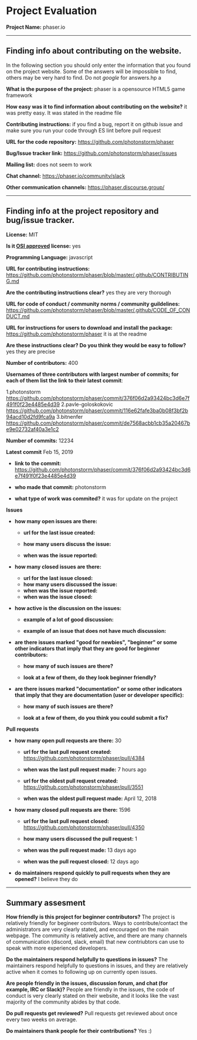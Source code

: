 # Project Evaluation 



__Project Name:__  phaser.io


---

## Finding info about contributing on the website.

In the following section you should only enter the information that you
found on the project website. Some of the answers will be impossible to find, others
may be very hard to find. Do not _google_ for answers.hp
a


__What is the purpose of the project:__ phaser is a opensource HTML5 game framework


__How easy was it to find information about contributing on the website?__ it was pretty easy. It was stated in the readme file


__Contributing instructions:__ if you find a bug, report it on github issue and make sure you run your code through ES lint before pull request 

__URL for the code repository:__ https://github.com/photonstorm/phaser

__Bug/Issue tracker link:__  https://github.com/photonstorm/phaser/issues

__Mailing list:__ does not seem to work 

__Chat channel:__ https://phaser.io/community/slack

__Other communication channels:__ https://phaser.discourse.group/


---

## Finding info at the project repository and bug/issue tracker.

__License:__  MIT

__Is it [OSI approved](https://opensource.org/licenses/alphabetical) license:__ yes 

__Programming Language:__  javascript

__URL for contributing instructions:__  https://github.com/photonstorm/phaser/blob/master/.github/CONTRIBUTING.md

__Are the contributing instructions clear?__ yes they are very thorough 


__URL for code of conduct / community norms / community guildelines:__  https://github.com/photonstorm/phaser/blob/master/.github/CODE_OF_CONDUCT.md

__URL for instructions for users to download and install the package:__ https://github.com/photonstorm/phaser it is at the readme


__Are these instructions clear? Do you think they would be easy to follow?__ yes they are precise


__Number of contributors:__ 400


__Usernames of three contributors with largest number of commits; for
each of them list the link to their latest commit__:

1.photonstorm    https://github.com/photonstorm/phaser/commit/376f06d2a93424bc3d6e7f491f0f23e4485e4d39
2.pavle-goloskokovic  https://github.com/photonstorm/phaser/commit/116e62fafe3ba0b08f3bf2b94acd10d2fd9fca9a
3.bitnenfer  https://github.com/photonstorm/phaser/commit/de7568acbb1cb35a20467be9e02732af40a3e1c2


__Number of commits:__ 12234

__Latest commit__ Feb 15, 2019

- __link to the commit:__ https://github.com/photonstorm/phaser/commit/376f06d2a93424bc3d6e7f491f0f23e4485e4d39

- __who made that commit:__ photonstorm

- __what type of work was commited?__ it was for update on the project


__Issues__

- __how many open issues are there:__

    - __url for the last issue created:__

    - __how many users discuss the issue:__
    
    - __when was the issue reported:__
    

- __how many closed issues are there:__
    - __url for the last issue closed:__
    - __how many users discussed the issue:__
    - __when was the issue reported:__
    - __when was the issue closed:__

- __how active is the discussion on the issues:__ 

    - __example of a lot of good discussion:__ 
    
    - __example of an issue that does not have much discussion:__



- __are there issues marked "good for newbies", "beginner" or some other indicators that imply that they are good for beginner contributors:__

    - __how many of such issues are there?__
    
    - __look at a few of them, do they look beginner friendly?__ 



- __are there issues marked "documentation" or some other indicators that imply that they are documentation (user or developer specific):__

    - __how many of such issues are there?__
    
    - __look at a few of them, do you think you could submit a fix?__ 



__Pull requests__

- __how many open pull requests are there:__ 30 

    - __url for the last pull request created:__ https://github.com/photonstorm/phaser/pull/4384
    
    - __when was the last pull request made:__ 7 hours ago

    - __url for the oldest pull request created:__ https://github.com/photonstorm/phaser/pull/3551
    
    - __when was the oldest pull request made:__ April 12, 2018 

- __how many closed pull requests are there:__ 1596

    - __url for the last pull request closed:__ https://github.com/photonstorm/phaser/pull/4350
    
    - __how many users discussed the pull request:__ 1
    
    - __when was the pull request made:__ 13 days ago   
    
    - __when was the pull request closed:__ 12 days ago 
    

- __do maintainers respond quickly to pull requests when they are opened?__ I believe they do





---


## Summary assesment
__How friendly is this project for beginner contributors?__
The project is relatively friendly for begineer contributors. Ways to contribute/contact the administrators are very clearly stated, and encouraged on the main webpage. The community is relatively active, and there are many channels of communication (discord, slack, email) that new contriubtors can use to speak with more experienced developers.

__Do the maintainers respond helpfully to questions in issues?__
The maintainers respond helpfully to questions in issues, and they are relatively active when it comes to following up on currently open issues.


__Are people friendly in the issues, discussion forum, and chat (for example, IRC or Slack)?__
People are friendly in the issues, the code of conduct is very clearly stated on their website, and it looks like the vast majority of the community abides by that code.

__Do pull requests get reviewed?__
Pull requests get reviewed about once every two weeks on average.


__Do maintainers thank people for their contributions?__
Yes :)


